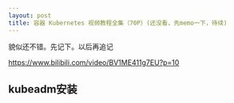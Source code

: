 ```yaml
---
layout: post
title: 容器 Kubernetes 视频教程全集（70P）(还没看，先memo一下，待续)
---
```


貌似还不错。先记下。以后再追记

https://www.bilibili.com/video/BV1ME411g7EU?p=10

## kubeadm安装
